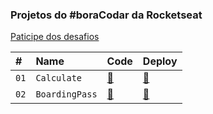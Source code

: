 ### Projetos do #boraCodar da Rocketseat

[Paticipe dos desafios](https://boracodar.dev/)

| #    | Name           | Code    | Deploy |
| :--- | :------------- | :------ | :------|
| `01` | `Calculate` |  [🐙](https://github.com/luizgmachado/boracodar/tree/main/Calculadora) |[👾](https://calculateboracodar.netlify.app/) |
| `02` | `BoardingPass` |  [🐙](#) |[👾](https://boardingpass.netlify.app/) |
